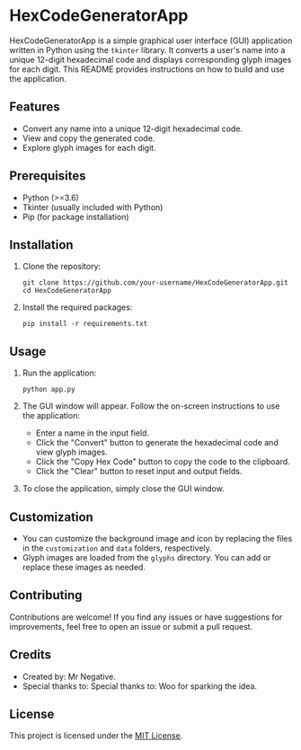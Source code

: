 # HexCodeGeneratorApp

HexCodeGeneratorApp is a simple graphical user interface (GUI) application written in Python using the `tkinter` library. It converts a user's name into a unique 12-digit hexadecimal code and displays corresponding glyph images for each digit. This README provides instructions on how to build and use the application.

## Features

- Convert any name into a unique 12-digit hexadecimal code.
- View and copy the generated code.
- Explore glyph images for each digit.

## Prerequisites

- Python (>=3.6)
- Tkinter (usually included with Python)
- Pip (for package installation)

## Installation

1. Clone the repository:

    ```
    git clone https://github.com/your-username/HexCodeGeneratorApp.git
    cd HexCodeGeneratorApp
    ```

2. Install the required packages:

    ```
    pip install -r requirements.txt
    ```

## Usage

1. Run the application:

    ```
    python app.py
    ```

2. The GUI window will appear. Follow the on-screen instructions to use the application:
    - Enter a name in the input field.
    - Click the "Convert" button to generate the hexadecimal code and view glyph images.
    - Click the "Copy Hex Code" button to copy the code to the clipboard.
    - Click the "Clear" button to reset input and output fields.

3. To close the application, simply close the GUI window.

## Customization

- You can customize the background image and icon by replacing the files in the `customization` and `data` folders, respectively.
- Glyph images are loaded from the `glyphs` directory. You can add or replace these images as needed.

## Contributing

Contributions are welcome! If you find any issues or have suggestions for improvements, feel free to open an issue or submit a pull request.

## Credits

- Created by: Mr Negative.
- Special thanks to: Special thanks to: Woo for sparking the idea.

## License

This project is licensed under the [MIT License](LICENSE).
